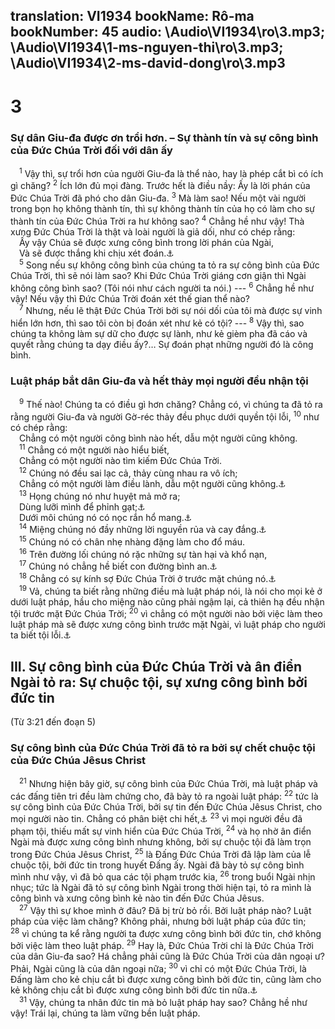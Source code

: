 translation: VI1934
bookName: Rô-ma 
bookNumber: 45
audio: \Audio\VI1934\ro\3.mp3; \Audio\VI1934\1-ms-nguyen-thi\ro\3.mp3; \Audio\VI1934\2-ms-david-dong\ro\3.mp3
-------

<div class="title"><h1>3</h1><h3>Sự dân Giu-đa được ơn trổi hơn. – Sự thành tín và sự công bình của Đức Chúa Trời đối với dân ấy</h3></div>
<span class="verse ro_3_1"> <sup>1</sup> Vậy thì, sự trổi hơn của người Giu-đa là thể nào, hay là phép cắt bì có ích gì chăng? </span>
<span class="verse ro_3_2"><sup>2</sup> Ích lớn đủ mọi đàng. Trước hết là điều nầy: Ấy là lời phán của Đức Chúa Trời đã phó cho dân Giu-đa. </span>
<span class="verse ro_3_3"><sup>3</sup> Mà làm sao! Nếu một vài người trong bọn họ không thành tín, thì sự không thành tín của họ có làm cho sự thành tín của Đức Chúa Trời ra hư không sao? </span>
<span class="verse ro_3_4"><sup>4</sup> Chẳng hề như vậy! Thà xưng Đức Chúa Trời là thật và loài người là giả dối, như có chép rằng: <br/> Ấy vậy Chúa sẽ được xưng công bình trong lời phán của Ngài, <br/> Và sẽ được thắng khi chịu xét đoán.<a data-toggle="tooltip" data-placement="bottom" title="Thi 51:4">⚓</a><br/></span>
<span class="verse ro_3_5"> <sup>5</sup> Song nếu sự không công bình của chúng ta tỏ ra sự công bình của Đức Chúa Trời, thì sẽ nói làm sao? Khi Đức Chúa Trời giáng cơn giận thì Ngài không công bình sao? (Tôi nói như cách người ta nói.) --- </span>
<span class="verse ro_3_6"><sup>6</sup> Chẳng hề như vậy! Nếu vậy thì Đức Chúa Trời đoán xét thế gian thể nào? <br/></span>
<span class="verse ro_3_7"> <sup>7</sup> Nhưng, nếu lẽ thật Đức Chúa Trời bởi sự nói dối của tôi mà được sự vinh hiển lớn hơn, thì sao tôi còn bị đoán xét như kẻ có tội? --- </span>
<span class="verse ro_3_8"><sup>8</sup> Vậy thì, sao chúng ta không làm sự dữ cho được sự lành, như kẻ gièm pha đã cáo và quyết rằng chúng ta dạy điều ấy?… Sự đoán phạt những người đó là công bình. <br/></span>
<div class="title"><h3>Luật pháp bắt dân Giu-đa và hết thảy mọi người đều nhận tội</h3></div>
<span class="verse ro_3_9"> <sup>9</sup> Thế nào! Chúng ta có điều gì hơn chăng? Chẳng có, vì chúng ta đã tỏ ra rằng người Giu-đa và người Gờ-réc thảy đều phục dưới quyền tội lỗi, </span>
<span class="verse ro_3_10"><sup>10</sup> như có chép rằng: <br/> Chẳng có một người công bình nào hết, dẫu một người cũng không. <br/></span>
<span class="verse ro_3_11"> <sup>11</sup> Chẳng có một người nào hiểu biết, <br/> Chẳng có một người nào tìm kiếm Đức Chúa Trời. <br/></span>
<span class="verse ro_3_12"> <sup>12</sup> Chúng nó đều sai lạc cả, thảy cùng nhau ra vô ích; <br/> Chẳng có một người làm điều lành, dẫu một người cũng không.<a data-toggle="tooltip" data-placement="bottom" title="Thi 14:1-3; 53:1-3">⚓</a><br/></span>
<span class="verse ro_3_13"> <sup>13</sup> Họng chúng nó như huyệt mả mở ra; <br/> Dùng lưỡi mình để phỉnh gạt;<a data-toggle="tooltip" data-placement="bottom" title="Thi 5:9">⚓</a><br/> Dưới môi chúng nó có nọc rắn hổ mang.<a data-toggle="tooltip" data-placement="bottom" title="Thi 140:3">⚓</a><br/></span>
<span class="verse ro_3_14"> <sup>14</sup> Miệng chúng nó đầy những lời nguyền rủa và cay đắng.<a data-toggle="tooltip" data-placement="bottom" title="Thi 10:7">⚓</a><br/></span>
<span class="verse ro_3_15"> <sup>15</sup> Chúng nó có chân nhẹ nhàng đặng làm cho đổ máu. <br/></span>
<span class="verse ro_3_16"> <sup>16</sup> Trên đường lối chúng nó rặc những sự tàn hại và khổ nạn, <br/></span>
<span class="verse ro_3_17"> <sup>17</sup> Chúng nó chẳng hề biết con đường bình an.<a data-toggle="tooltip" data-placement="bottom" title="Es 59:7-8">⚓</a><br/></span>
<span class="verse ro_3_18"> <sup>18</sup> Chẳng có sự kính sợ Đức Chúa Trời ở trước mặt chúng nó.<a data-toggle="tooltip" data-placement="bottom" title="Thi 36:1">⚓</a><br/></span>
<span class="verse ro_3_19"> <sup>19</sup> Vả, chúng ta biết rằng những điều mà luật pháp nói, là nói cho mọi kẻ ở dưới luật pháp, hầu cho miệng nào cũng phải ngậm lại, cả thiên hạ đều nhận tội trước mặt Đức Chúa Trời; </span>
<span class="verse ro_3_20"><sup>20</sup> vì chẳng có một người nào bởi việc làm theo luật pháp mà sẽ được xưng công bình trước mặt Ngài, vì luật pháp cho người ta biết tội lỗi.<a data-toggle="tooltip" data-placement="bottom" title="Thi 143:2; Ga 2:16">⚓</a><br/></span>
<div class="title"><h2>III. Sự công bình của Đức Chúa Trời và ân điển Ngài tỏ ra: Sự chuộc tội, sự xưng công bình bởi đức tin</h2><p>(Từ 3:21 đến đoạn 5)</p><h3>Sự công bình của Đức Chúa Trời đã tỏ ra bởi sự chết chuộc tội của Đức Chúa Jêsus Christ</h3></div>
<span class="verse ro_3_21"> <sup>21</sup> Nhưng hiện bây giờ, sự công bình của Đức Chúa Trời, mà luật pháp và các đấng tiên tri đều làm chứng cho, đã bày tỏ ra ngoài luật pháp: </span>
<span class="verse ro_3_22"><sup>22</sup> tức là sự công bình của Đức Chúa Trời, bởi sự tin đến Đức Chúa Jêsus Christ, cho mọi người nào tin. Chẳng có phân biệt chi hết,<a data-toggle="tooltip" data-placement="bottom" title="Ga 2:16">⚓</a></span>
<span class="verse ro_3_23"><sup>23</sup> vì mọi người đều đã phạm tội, thiếu mất sự vinh hiển của Đức Chúa Trời, </span>
<span class="verse ro_3_24"><sup>24</sup> và họ nhờ ân điển Ngài mà được xưng công bình nhưng không, bởi sự chuộc tội đã làm trọn trong Đức Chúa Jêsus Christ, </span>
<span class="verse ro_3_25"><sup>25</sup> là Đấng Đức Chúa Trời đã lập làm của lễ chuộc tội, bởi đức tin trong huyết Đấng ấy. Ngài đã bày tỏ sự công bình mình như vậy, vì đã bỏ qua các tội phạm trước kia, </span>
<span class="verse ro_3_26"><sup>26</sup> trong buổi Ngài nhịn nhục; tức là Ngài đã tỏ sự công bình Ngài trong thời hiện tại, tỏ ra mình là công bình và xưng công bình kẻ nào tin đến Đức Chúa Jêsus. <br/></span>
<span class="verse ro_3_27"> <sup>27</sup> Vậy thì sự khoe mình ở đâu? Đã bị trừ bỏ rồi. Bởi luật pháp nào? Luật pháp của việc làm chăng? Không phải, nhưng bởi luật pháp của đức tin; </span>
<span class="verse ro_3_28"><sup>28</sup> vì chúng ta kể rằng người ta được xưng công bình bởi đức tin, chớ không bởi việc làm theo luật pháp. </span>
<span class="verse ro_3_29"><sup>29</sup> Hay là, Đức Chúa Trời chỉ là Đức Chúa Trời của dân Giu-đa sao? Há chẳng phải cũng là Đức Chúa Trời của dân ngoại ư? Phải, Ngài cũng là của dân ngoại nữa; </span>
<span class="verse ro_3_30"><sup>30</sup> vì chỉ có một Đức Chúa Trời, là Đấng làm cho kẻ chịu cắt bì được xưng công bình bởi đức tin, cũng làm cho kẻ không chịu cắt bì được xưng công bình bởi đức tin nữa.<a data-toggle="tooltip" data-placement="bottom" title="Phu 6:4; Ga 3:20">⚓</a><br/></span>
<span class="verse ro_3_31"> <sup>31</sup> Vậy, chúng ta nhân đức tin mà bỏ luật pháp hay sao? Chẳng hề như vậy! Trái lại, chúng ta làm vững bền luật pháp. <br/></span>
